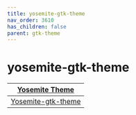 ```yaml
---
title: yosemite-gtk-theme
nav_order: 3610
has_children: false
parent: gtk-theme
---
```



# yosemite-gtk-theme

| [Yosemite Theme](https://samwhelp.github.io/note-about-theme/read/desktop-theme/themes/yosemite-theme.html) |
| --- |
| [Yosemite-gtk-theme](https://github.com/vinceliuice/Yosemite-gtk-theme) |

